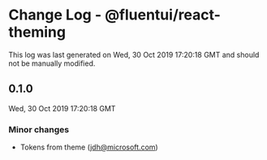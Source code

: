 # Change Log - @fluentui/react-theming

This log was last generated on Wed, 30 Oct 2019 17:20:18 GMT and should not be manually modified.

## 0.1.0
Wed, 30 Oct 2019 17:20:18 GMT

### Minor changes

- Tokens from theme (jdh@microsoft.com)